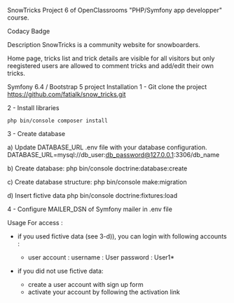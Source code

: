 SnowTricks
Project 6 of OpenClassrooms "PHP/Symfony app developper" course.

Codacy Badge

Description
SnowTricks is a community website for snowboarders.

Home page, tricks list and trick details are visible for all visitors but only reegistered users are allowed to comment tricks and add/edit their own tricks.

Symfony 6.4 / Bootstrap 5 project
Installation
1 - Git clone the project
https://github.com/fatialk/snow_tricks.git
    
2 - Install libraries

    php bin/console composer install
	
3 - Create database

a) Update DATABASE_URL .env file with your database configuration.
            DATABASE_URL=mysql://db_user:db_password@127.0.0.1:3306/db_name
        
b) Create database:
            php bin/console doctrine:database:create
        
c) Create database structure:
            php bin/console make:migration
        
d) Insert fictive data 
            php bin/console doctrine:fixtures:load
        
4 - Configure MAILER_DSN of Symfony mailer in .env file

Usage
For access :

- if you used fictive data (see 3-d)), you can login with following accounts :
    - user account :
        username : User
        password : User1*
    
- if you did not use fictive data:
    - create a user account with sign up form
    - activate your account by following the activation link

